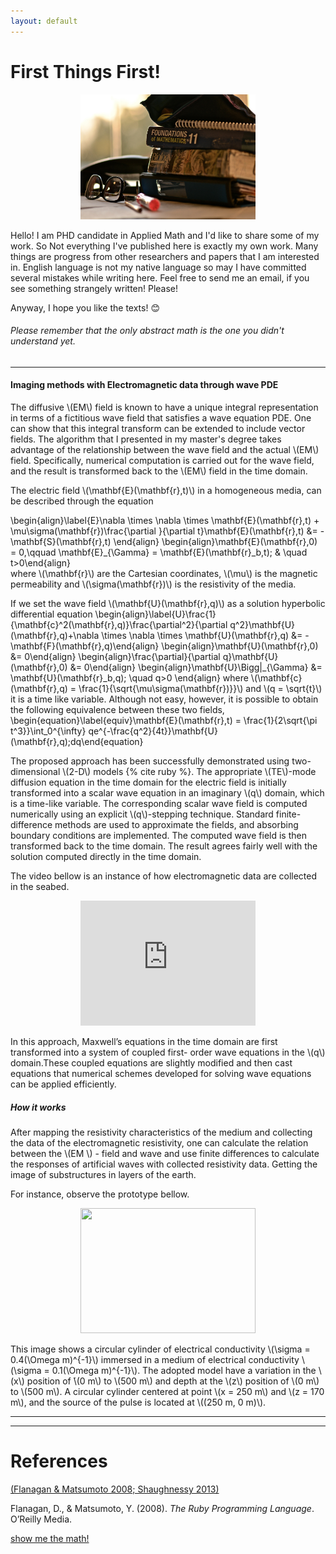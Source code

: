 ```yaml
---
layout: default
---
```

# First Things First!

<p align="center">
  <img src="images/books.jpg" width="280" height="200" />
</p>

Hello! I am PHD candidate in Applied Math and I'd like to share some of my work. So 
Not everything I've published here is exactly my own work. Many things are progress from other researchers and papers that I am interested in.
English language is not my native language so may I have committed several mistakes while writing here. 
Feel free to send me an email, if you see something strangely written! Please!

Anyway, I hope you like the texts! :blush:

###### Please remember that the only abstract math is the one you didn't understand yet. 

---
#### Imaging methods with Electromagnetic data through wave PDE
 
The diffusive \\(EM\\) field is known to have a unique integral representation in terms of a fictitious wave field that satisfies a wave equation PDE. One can show that this integral transform can be extended to include vector fields. The algorithm that I presented in my master's degree takes advantage of the relationship between the wave field and the actual \\(EM\\) field. Specifically, numerical computation is carried out for the wave field, and the result is transformed back to the \\(EM\\) field in the time domain.

The electric field \\(\mathbf{E}(\mathbf{r},t)\\) in a homogeneous media,  can be described through the equation 

\begin{align}\label{E}\nabla \times \nabla \times \mathbf{E}(\mathbf{r},t) + \mu\sigma(\mathbf{r})\frac{\partial }{\partial t}\mathbf{E}(\mathbf{r},t) &= -\mathbf{S}(\mathbf{r},t) \end{align}
\begin{align}\mathbf{E}(\mathbf{r},0) = 0,\qquad \mathbf{E}_{\Gamma} = \mathbf{E}(\mathbf{r}_b,t); & \quad t>0\end{align}  
where \\(\mathbf{r}\\) are the Cartesian coordinates, \\(\mu\\) is the magnetic permeability and \\(\sigma(\mathbf{r})\\) is the resistivity of the media. 

If we set the wave field \\(\mathbf{U}(\mathbf{r},q)\\) as a solution hyperbolic differential equation
\begin{align}\label{U}\frac{1}{\mathbf{c}^2(\mathbf{r},q)}\frac{\partial^2}{\partial q^2}\mathbf{U}(\mathbf{r},q)+\nabla \times \nabla \times \mathbf{U}(\mathbf{r},q) &= -\mathbf{F}(\mathbf{r},q)\end{align}
\begin{align}\mathbf{U}(\mathbf{r},0) &= 0\end{align}
\begin{align}\frac{\partial}{\partial q}\mathbf{U}(\mathbf{r},0) &= 0\end{align}
\begin{align}\mathbf{U}\Bigg|_{\Gamma} &= \mathbf{U}(\mathbf{r}_b,q); \quad q>0 \end{align}
where \\(\mathbf{c}(\mathbf{r},q) = \frac{1}{\sqrt{\mu\sigma(\mathbf{r})}}\\) and \\(q = \sqrt{t}\\) it is a time like variable.
Although not easy, however, it is possible to obtain the following equivalence between these two fields,
\begin{equation}\label{equiv}\mathbf{E}(\mathbf{r},t) = \frac{1}{2\sqrt{\pi t^3}}\int_0^{\infty} qe^{-\frac{q^2}{4t}}\mathbf{U}(\mathbf{r},q)\;dq\end{equation}

The proposed approach has been successfully demonstrated using two-dimensional \\(2-D\\) models {% cite ruby %}. The appropriate \\(TE\\)-mode diffusion equation in the time domain for the electric field is initially transformed into a scalar wave equation in an imaginary \\(q\\) domain, which is a time-like variable. The corresponding scalar wave field is computed numerically using an explicit \\(q\\)-stepping technique. Standard finite-difference methods are used to approximate the fields, and absorbing boundary conditions are implemented. The computed wave field is then transformed back to the time domain. The result agrees fairly well with the solution computed directly in the time domain.


The video bellow is an instance of how electromagnetic data are collected in the seabed.

<p align="center">
  <iframe width="280" height="200" src="https://www.youtube.com/embed/VBdzzYzJePM" frameborder="0" allow="autoplay; encrypted-media" allowfullscreen></iframe>
</p>

 In this approach, Maxwell’s equations in the time domain are first transformed into a system of coupled first- order wave equations in the \\(q\\) domain.These coupled equations are slightly modified and then cast  equations that numerical schemes developed for solving wave equations can be applied efficiently.

##### How it works

 After mapping the resistivity characteristics of the medium and collecting the data of the electromagnetic resistivity, one can calculate the relation between the \\(EM \\) - field and wave and use finite differences to calculate the responses of artificial waves with collected resistivity data. Getting the image of substructures in layers of the earth.

For instance, observe the prototype bellow.

<p align="center">
  <img src="images/onda.gif" width="280" height="200" />
</p>

This image shows a circular cylinder of electrical conductivity \\(\sigma  = 0.4(\Omega m)^{-1}\\) immersed in a medium of electrical conductivity \\(\sigma = 0.1(\Omega m)^{-1}\\). The adopted model have a variation in the \\(x\\) position of ́\\(0 m\\) to  \\(500 m\\) and depth at the \\(z\\) position of \\(0 m\\) to \\(500 m\\). A circular cylinder centered at point \\(x = 250 m\\) and \\(z = 170 m\\), and the source of the pulse is located at \\((250 m, 0 m)\\).

---
---
<h1 id='references'>References</h1>
<a href="#ruby">(Flanagan &amp; Matsumoto 2008; Shaughnessy 2013)</a>
<p>Flanagan, D., &#38; Matsumoto, Y. (2008). <i>The Ruby Programming Language</i>. O&#8217;Reilly Media.</p>

[show me the math!](https://yuri-albuquerque.github.io/yuri_blog/EW)
